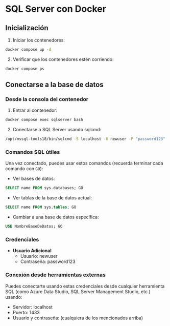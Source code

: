 # SQL Server con Docker

## Inicialización

1. Iniciar los contenedores:
```bash
docker compose up -d
```

2. Verificar que los contenedores estén corriendo:
```bash
docker compose ps
```

## Conectarse a la base de datos

### Desde la consola del contenedor

1. Entrar al contenedor:
```bash
docker compose exec sqlserver bash
```

2. Conectarse a SQL Server usando sqlcmd:
```bash
/opt/mssql-tools18/bin/sqlcmd -S localhost -U newuser -P "password123" -C
```

### Comandos SQL útiles

Una vez conectado, puedes usar estos comandos (recuerda terminar cada comando con `GO`):

- Ver bases de datos:
```sql
SELECT name FROM sys.databases; GO
```

- Ver tablas de la base de datos actual:
```sql
SELECT name FROM sys.tables; GO
```

- Cambiar a una base de datos específica:
```sql
USE NombreBaseDeDatos; GO
```

### Credenciales

- **Usuario Adicional**
  - Usuario: newuser
  - Contraseña: password123

### Conexión desde herramientas externas

Puedes conectarte usando estas credenciales desde cualquier herramienta SQL (como Azure Data Studio, SQL Server Management Studio, etc.) usando:

- Servidor: localhost
- Puerto: 1433
- Usuario y contraseña: (cualquiera de los mencionados arriba)
